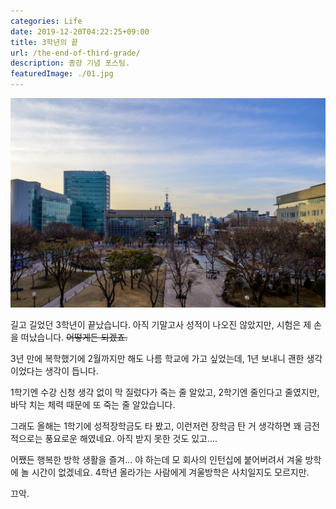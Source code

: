 ```yaml
---
categories: Life
date: 2019-12-20T04:22:25+09:00
title: 3학년의 끝
url: /the-end-of-third-grade/
description: 종강 기념 포스팅.
featuredImage: ./01.jpg
---
```


![종강 다음 날의 학교](01.jpg)

길고 길었던 3학년이 끝났습니다. 아직 기말고사 성적이 나오진 않았지만, 시험은 제 손을 떠났습니다. ~~어떻게든 되겠죠.~~

3년 만에 복학했기에 2월까지만 해도 나름 학교에 가고 싶었는데, 1년 보내니 괜한 생각이었다는 생각이 듭니다.

1학기엔 수강 신청 생각 없이 막 질렀다가 죽는 줄 알았고, 2학기엔 줄인다고 줄였지만, 바닥 치는 체력 때문에 또 죽는 줄 알았습니다.

그래도 올해는 1학기에 성적장학금도 타 봤고, 이런저런 장학금 탄 거 생각하면 꽤 금전적으로는 풍요로운 해였네요. 아직 받지 못한 것도 있고....

어쨌든 행복한 방학 생활을 즐겨... 야 하는데 모 회사의 인턴십에 붙어버려서 겨울 방학에 놀 시간이 없겠네요. 4학년 올라가는 사람에게 겨울방학은 사치일지도 모르지만.

끄악.
